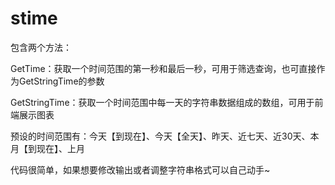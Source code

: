 # stime
包含两个方法：

GetTime：获取一个时间范围的第一秒和最后一秒，可用于筛选查询，也可直接作为GetStringTime的参数

GetStringTime：获取一个时间范围中每一天的字符串数据组成的数组，可用于前端展示图表

预设的时间范围有：今天【到现在】、今天【全天】、昨天、近七天、近30天、本月【到现在】、上月

代码很简单，如果想要修改输出或者调整字符串格式可以自己动手~
